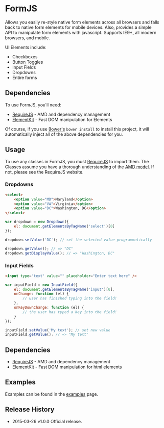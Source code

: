 # FormJS

Allows you easily re-style native form elements across all browsers and falls back to native form elements for mobile devices.
Also, provides a simple API to manipulate form elements with javascript. Supports IE9+, all modern browsers, and mobile.

UI Elements include:

 * Checkboxes
 * Button Toggles
 * Input Fields
 * Dropdowns
 * Entire forms

## Dependencies

To use FormJS, you'll need:

* [RequireJS](http://requirejs.org/) - AMD and dependency management
* [ElementKit](https://github.com/mkay581/element-kit) - Fast DOM manipulation for Elements

Of course, if you use [Bower's](http://bower.io/) `bower install` to install this project, it will automatically inject all of the above dependencies for you.

## Usage

To use any classes in FormJS, you must [RequireJS](http://requirejs.org/) to import them. The Classes assume
you have a thorough understanding of the [AMD model](https://github.com/amdjs/amdjs-api/wiki/AMD). If not,
please see the RequireJS website.

### Dropdowns

```html
<select>
    <option value="MD">Maryland</option>
    <option value="VA">Virginia</option>
    <option value="DC">Washington, DC</option>
</select>
```

```javascript
var dropdown = new Dropdown({
    el: document.getElementsByTagName('select')[0]
});

dropdown.setValue('DC'); // set the selected value programmatically

dropdown.getValue(); // => "DC"
dropdown.getDisplayValue(); // => "Washington, DC"
```

### Input Fields


```html
<input type="text" value="" placeholder="Enter text here" />
```

```javascript
var inputField = new InputField({
    el: document.getElementsByTagName('input')[0],
    onChange: function (el) {
        // user has finished typing into the field!
    },
    onKeyDownChange: function (el) {
        // the user has typed a key into the field!
    }
});

inputField.setValue('My text'); // set new value
inputField.getValue(); // => "My text"
```


## Dependencies

* [RequireJS](http://requirejs.org/) - AMD and dependency management
* [ElementKit](https://github.com/mkay581/element-kit) - Fast DOM manipulation for html elements


## Examples
 
Examples can be found in the [examples](https://github.com/mkay581/formjs/blob/master/examples) page.

## Release History

 * 2015-03-26   v1.0.0  Official release.

